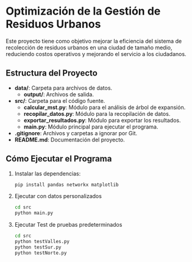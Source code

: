 # Optimización de la Gestión de Residuos Urbanos

Este proyecto tiene como objetivo mejorar la eficiencia del sistema de recolección de residuos urbanos en una ciudad de tamaño medio, reduciendo costos operativos y mejorando el servicio a los ciudadanos.

## Estructura del Proyecto

- **data/**: Carpeta para archivos de datos.
  - **output/**: Archivos de salida.
- **src/**: Carpeta para el código fuente.
  - **calcular_mst.py**: Módulo para el análisis de árbol de expansión.
  - **recopilar_datos.py**: Módulo para la recopilación de datos.
  - **exportar_resultados.py**: Módulo para exportar los resultados.
  - **main.py**: Módulo principal para ejecutar el programa.
- **.gitignore**: Archivos y carpetas a ignorar por Git.
- **README.md**: Documentación del proyecto.

## Cómo Ejecutar el Programa

1. Instalar las dependencias:
   ```sh
   pip install pandas networkx matplotlib

2. Ejecutar con datos personalizados
   ```sh
   cd src
   python main.py

2. Ejecutar Test de pruebas predeterminados
   ```sh
   cd src
   python testValles.py
   python testSur.py
   python testNorte.py